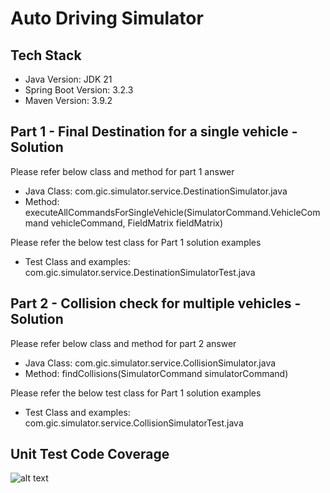 # Auto Driving Simulator

## Tech Stack
* Java Version: JDK 21
* Spring Boot Version: 3.2.3
* Maven Version: 3.9.2

## Part 1 - Final Destination for a single vehicle - Solution

Please refer below class and method for part 1 answer

* Java Class: com.gic.simulator.service.DestinationSimulator.java
* Method: executeAllCommandsForSingleVehicle(SimulatorCommand.VehicleCommand vehicleCommand, FieldMatrix fieldMatrix)

Please refer the below test class for Part 1 solution examples
* Test Class and examples: com.gic.simulator.service.DestinationSimulatorTest.java


## Part 2 - Collision check for multiple vehicles - Solution

Please refer below class and method for part 2 answer

* Java Class: com.gic.simulator.service.CollisionSimulator.java
* Method: findCollisions(SimulatorCommand simulatorCommand)

Please refer the below test class for Part 1 solution examples
* Test Class and examples: com.gic.simulator.service.CollisionSimulatorTest.java

## Unit Test Code Coverage
![alt text](https://gitlab.com/gic_u3infortech/auto-driving-simulator/-/raw/master/unit_test_code_coverage.png?ref_type=heads)
